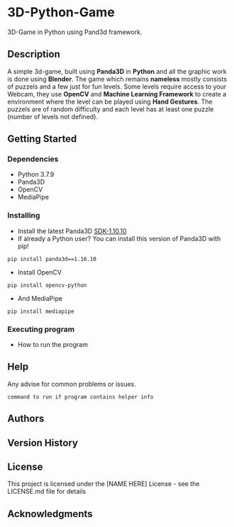 # 3D-Python-Game
3D-Game in Python using Pand3d framework.

## Description

A simple 3d-game, built using **Panda3D** in **Python** and all the graphic work is done using **Blender**.
The game which remains **nameless** mostly consists of puzzels and a few just for fun levels.
Some levels require access to your Webcam, they use **OpenCV** and **Machine Learning Framework** to create a environment where the level can be played using **Hand Gestures**.
The puzzels are of random difficulty and each level has at least one puzzle (number of levels not defined).


## Getting Started

### Dependencies

* Python 3.7.9
* Panda3D
* OpenCV
* MediaPipe

### Installing

* Install the latest Panda3D [SDK-1.10.10](https://www.panda3d.org/download/sdk-1-10-10/)
* If already a Python user? You can install this version of Panda3D with pip!
```
pip install panda3d==1.10.10
```
* Install OpenCV
```
pip install opencv-python
```
* And MediaPipe
```
pip install mediapipe
```

### Executing program

* How to run the program

## Help

Any advise for common problems or issues.
```
command to run if program contains helper info
```

## Authors

<!-- Contributors names and contact info

ex. Dominique Pizzie  
ex. [@DomPizzie](https://twitter.com/dompizzie) -->

## Version History

<!-- * 0.2
    * Various bug fixes and optimizations
    * See [commit change]() or See [release history]()
* 0.1
    * Initial Release -->

## License

This project is licensed under the [NAME HERE] License - see the LICENSE.md file for details

## Acknowledgments

<!-- Inspiration, code snippets, etc.
* [awesome-readme](https://github.com/matiassingers/awesome-readme)
* [PurpleBooth](https://gist.github.com/PurpleBooth/109311bb0361f32d87a2)
* [dbader](https://github.com/dbader/readme-template)
* [zenorocha](https://gist.github.com/zenorocha/4526327)
* [fvcproductions](https://gist.github.com/fvcproductions/1bfc2d4aecb01a834b46) -->
